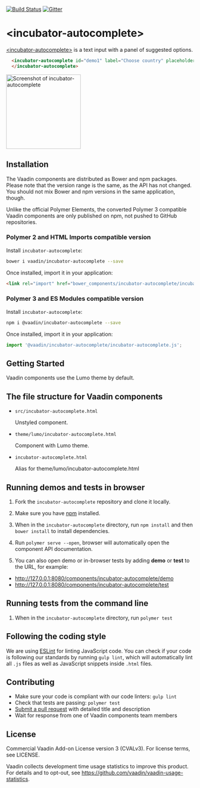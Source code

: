 [![Build Status](https://travis-ci.org/vaadin/incubator-autocomplete.svg?branch=master)](https://travis-ci.org/vaadin/incubator-autocomplete)
[![Gitter](https://badges.gitter.im/Join%20Chat.svg)](https://gitter.im/vaadin/web-components?utm_source=badge&utm_medium=badge&utm_campaign=pr-badge)

# &lt;incubator-autocomplete&gt;

[&lt;incubator-autocomplete&gt;](https://vaadin.com/components/incubator-autocomplete) is a text input with a panel of suggested options.

```html
  <incubator-autocomplete id="demo1" label="Choose country" placeholder="Start typing a country name..." options="[[options]]">
  </incubator-autocomplete>
```

[<img src="https://raw.githubusercontent.com/vaadin/incubator-autocomplete/master/screenshot.gif" width="200" alt="Screenshot of incubator-autocomplete">](https://vaadin.com/components/incubator-autocomplete)


## Installation

The Vaadin components are distributed as Bower and npm packages.
Please note that the version range is the same, as the API has not changed.
You should not mix Bower and npm versions in the same application, though.

Unlike the official Polymer Elements, the converted Polymer 3 compatible Vaadin components
are only published on npm, not pushed to GitHub repositories.

### Polymer 2 and HTML Imports compatible version

Install `incubator-autocomplete`:

```sh
bower i vaadin/incubator-autocomplete --save
```

Once installed, import it in your application:

```html
<link rel="import" href="bower_components/incubator-autocomplete/incubator-autocomplete.html">
```
### Polymer 3 and ES Modules compatible version


Install `incubator-autocomplete`:

```sh
npm i @vaadin/incubator-autocomplete --save
```

Once installed, import it in your application:

```js
import '@vaadin/incubator-autocomplete/incubator-autocomplete.js';
```

## Getting Started

Vaadin components use the Lumo theme by default.

## The file structure for Vaadin components

- `src/incubator-autocomplete.html`

  Unstyled component.

- `theme/lumo/incubator-autocomplete.html`

  Component with Lumo theme.

- `incubator-autocomplete.html`

  Alias for theme/lumo/incubator-autocomplete.html


## Running demos and tests in browser

1. Fork the `incubator-autocomplete` repository and clone it locally.

1. Make sure you have [npm](https://www.npmjs.com/) installed.

1. When in the `incubator-autocomplete` directory, run `npm install` and then `bower install` to install dependencies.

1. Run `polymer serve --open`, browser will automatically open the component API documentation.

1. You can also open demo or in-browser tests by adding **demo** or **test** to the URL, for example:

  - http://127.0.0.1:8080/components/incubator-autocomplete/demo
  - http://127.0.0.1:8080/components/incubator-autocomplete/test


## Running tests from the command line

1. When in the `incubator-autocomplete` directory, run `polymer test`


## Following the coding style

We are using [ESLint](http://eslint.org/) for linting JavaScript code. You can check if your code is following our standards by running `gulp lint`, which will automatically lint all `.js` files as well as JavaScript snippets inside `.html` files.


## Contributing

  - Make sure your code is compliant with our code linters: `gulp lint`
  - Check that tests are passing: `polymer test`
  - [Submit a pull request](https://www.digitalocean.com/community/tutorials/how-to-create-a-pull-request-on-github) with detailed title and description
  - Wait for response from one of Vaadin components team members


## License

Commercial Vaadin Add-on License version 3 (CVALv3). For license terms, see LICENSE.

Vaadin collects development time usage statistics to improve this product. For details and to opt-out, see https://github.com/vaadin/vaadin-usage-statistics.
